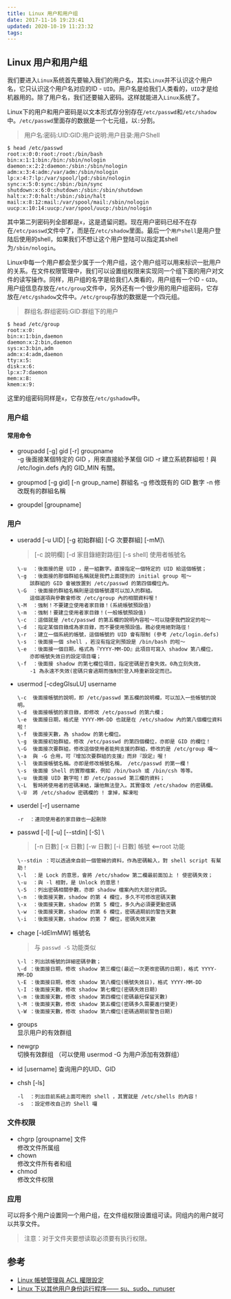```yaml
---
title: Linux 用户和用户组
date: 2017-11-16 19:23:41
updated: 2020-10-19 11:23:32
tags: 
---
```

## Linux 用户和用户组
我们要进入`Linux`系统首先要输入我们的用户名，其实`Linux`并不认识这个用户名，它只认识这个用户名对应的ID - `UID`。用户名是给我们人类看的，`UID`才是给机器用的。除了用户名，我们还要输入密码。这样就能进入`Linux`系统了。

Linux下的用户和用户密码是以文本形式存分别存在`/etc/passwd`和`/etc/shadow`中。`/etc/passwd`里面存的数据是一个七元组，以`:`分割。
> 用户名:密码:UID:GID:用户说明:用户目录:用户Shell
``` shell
$ head /etc/passwd
root:x:0:0:root:/root:/bin/bash
bin:x:1:1:bin:/bin:/sbin/nologin
daemon:x:2:2:daemon:/sbin:/sbin/nologin
adm:x:3:4:adm:/var/adm:/sbin/nologin
lp:x:4:7:lp:/var/spool/lpd:/sbin/nologin
sync:x:5:0:sync:/sbin:/bin/sync
shutdown:x:6:0:shutdown:/sbin:/sbin/shutdown
halt:x:7:0:halt:/sbin:/sbin/halt
mail:x:8:12:mail:/var/spool/mail:/sbin/nologin
uucp:x:10:14:uucp:/var/spool/uucp:/sbin/nologin
```
其中第二列密码列全部都是`x`，这是遗留问题。现在用户密码已经不在存在`/etc/passwd`文件中了，而是在`/etc/shadow`里面。最后一个`用户shell`是用户登陆后使用的shell，如果我们不想让这个用户登陆可以指定其shell为`/sbin/nologin`。

Linux中每一个用户都会至少属于一个用户组，这个用户组可以用来标识一批用户的关系。在文件权限管理中，我们可以设置组权限来实现同一个组下面的用户对文件的读写操作。同样，用户组的名字是给我们人类看的，用户组有一个ID - `GID`。用户组信息存放在`/etc/group`文件中，另外还有一个很少用的用户组密码，它存放在`/etc/gshadow`文件中。`/etc/group`存放的数据是一个四元组。
> 群组名:群组密码:GID:群组下的用户
```
$ head /etc/group
root:x:0:
bin:x:1:bin,daemon
daemon:x:2:bin,daemon
sys:x:3:bin,adm
adm:x:4:adm,daemon
tty:x:5:
disk:x:6:
lp:x:7:daemon
mem:x:8:
kmem:x:9:
```
这里的组密码同样是`x`，它存放在`/etc/gshadow`中。


### 用户组
#### 常用命令  
- groupadd [-g] gid [-r] groupname    
    \-g  後面接某個特定的 GID ，用來直接給予某個 GID 
    \-r  建立系統群組啦！與 /etc/login.defs 內的 GID_MIN 有關。   

- groupmod [-g gid] [-n group_name] 群組名
    \-g  修改既有的 GID 數字
    \-n  修改既有的群組名稱

- groupdel [groupname]

### 用户

- useradd [-u UID] [-g 初始群組] [-G 次要群組] [-mM]\
    >  [-c 說明欄] [-d 家目錄絕對路徑] [-s shell] 使用者帳號名
    ```
    \-u  ：後面接的是 UID ，是一組數字。直接指定一個特定的 UID 給這個帳號；
    \-g  ：後面接的那個群組名稱就是我們上面提到的 initial group 啦～
        該群組的 GID 會被放置到 /etc/passwd 的第四個欄位內。
    \-G  ：後面接的群組名稱則是這個帳號還可以加入的群組。
        這個選項與參數會修改 /etc/group 內的相關資料喔！
    \-M  ：強制！不要建立使用者家目錄！(系統帳號預設值)
    \-m  ：強制！要建立使用者家目錄！(一般帳號預設值)
    \-c  ：這個就是 /etc/passwd 的第五欄的說明內容啦～可以隨便我們設定的啦～
    \-d  ：指定某個目錄成為家目錄，而不要使用預設值。務必使用絕對路徑！
    \-r  ：建立一個系統的帳號，這個帳號的 UID 會有限制 (參考 /etc/login.defs)
    \-s  ：後面接一個 shell ，若沒有指定則預設是 /bin/bash 的啦～
    \-e  ：後面接一個日期，格式為『YYYY-MM-DD』此項目可寫入 shadow 第八欄位，
        亦即帳號失效日的設定項目囉；
    \-f  ：後面接 shadow 的第七欄位項目，指定密碼是否會失效。0為立刻失效，
        -1 為永遠不失效(密碼只會過期而強制於登入時重新設定而已。
    ```

- usermod [-cdegGlsuLU] username 
    ```      
    \-c  後面接帳號的說明，即 /etc/passwd 第五欄的說明欄，可以加入一些帳號的說明。
    \-d  後面接帳號的家目錄，即修改 /etc/passwd 的第六欄；
    \-e  後面接日期，格式是 YYYY-MM-DD 也就是在 /etc/shadow 內的第八個欄位資料啦！
    \-f  後面接天數，為 shadow 的第七欄位。
    \-g  後面接初始群組，修改 /etc/passwd 的第四個欄位，亦即是 GID 的欄位！
    \-G  後面接次要群組，修改這個使用者能夠支援的群組，修改的是 /etc/group 囉～
    \-a  與 -G 合用，可『增加次要群組的支援』而非『設定』喔！
    \-l  後面接帳號名稱。亦即是修改帳號名稱， /etc/passwd 的第一欄！
    \-s  後面接 Shell 的實際檔案，例如 /bin/bash 或 /bin/csh 等等。
    \-u  後面接 UID 數字啦！即 /etc/passwd 第三欄的資料；
    \-L  暫時將使用者的密碼凍結，讓他無法登入。其實僅改 /etc/shadow 的密碼欄。
    \-U  將 /etc/shadow 密碼欄的 ! 拿掉，解凍啦
    ```

- userdel [-r] username
    ```
    -r  ：連同使用者的家目錄也一起刪除
    ```

- passwd [-l] [-u] [--stdin] [-S] \
    >  [-n 日數] [-x 日數] [-w 日數] [-i 日數] 帳號 <==root 功能
    ```
    \--stdin ：可以透過來自前一個管線的資料，作為密碼輸入，對 shell script 有幫助！
    \-l  ：是 Lock 的意思，會將 /etc/shadow 第二欄最前面加上 ! 使密碼失效；
    \-u  ：與 -l 相對，是 Unlock 的意思！
    \-S  ：列出密碼相關參數，亦即 shadow 檔案內的大部分資訊。
    \-n  ：後面接天數，shadow 的第 4 欄位，多久不可修改密碼天數
    \-x  ：後面接天數，shadow 的第 5 欄位，多久內必須要更動密碼
    \-w  ：後面接天數，shadow 的第 6 欄位，密碼過期前的警告天數
    \-i  ：後面接天數，shadow 的第 7 欄位，密碼失效天數
    ```

- chage [-ldEImMW] 帳號名
    > 与 `passwd -S` 功能类似
    ```
    \-l ：列出該帳號的詳細密碼參數；
    \-d ：後面接日期，修改 shadow 第三欄位(最近一次更改密碼的日期)，格式 YYYY-MM-DD
    \-E ：後面接日期，修改 shadow 第八欄位(帳號失效日)，格式 YYYY-MM-DD
    \-I ：後面接天數，修改 shadow 第七欄位(密碼失效日期)
    \-m ：後面接天數，修改 shadow 第四欄位(密碼最短保留天數)
    \-M ：後面接天數，修改 shadow 第五欄位(密碼多久需要進行變更)
    \-W ：後面接天數，修改 shadow 第六欄位(密碼過期前警告日期)
    ```
- groups     
    显示用户的有效群组

- newgrp    
    切换有效群组 （可以使用 usermod -G 为用户添加有效群组）

- id [username]
    查询用户的UID、GID

- chsh [-ls]
    ```
    -l  ：列出目前系統上面可用的 shell ，其實就是 /etc/shells 的內容！
    -s  ：設定修改自己的 Shell 囉
    ```
### 文件权限

- chgrp [groupname] 文件    
    修改文件所属组
- chown    
    修改文件所有者和组
- chmod    
    修改文件权限

### 应用
可以将多个用户设置同一个用户组，在文件组权限设置组可读。同组内的用户就可以共享文件。
> 注意：对于文件夹要想读取必须要有执行权限。

## 参考
- [Linux 帳號管理與 ACL 權限設定](http://linux.vbird.org/linux_basic/0410accountmanager.php)  
- [Linux 下以其他用户身份运行程序—— su、sudo、runuser](http://www.cnblogs.com/bodhitree/p/6018369.html) 

